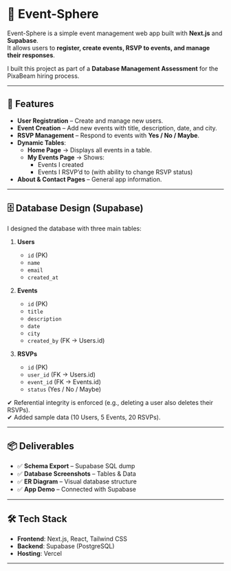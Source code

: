# 🎉 Event-Sphere

Event-Sphere is a simple event management web app built with **Next.js** and **Supabase**.  
It allows users to **register, create events, RSVP to events, and manage their responses**.  

I built this project as part of a **Database Management Assessment** for the PixaBeam hiring process.

---

## 🚀 Features

- **User Registration** – Create and manage new users.  
- **Event Creation** – Add new events with title, description, date, and city.  
- **RSVP Management** – Respond to events with **Yes / No / Maybe**.  
- **Dynamic Tables**:
  - **Home Page** → Displays all events in a table.  
  - **My Events Page** → Shows:
    - Events I created  
    - Events I RSVP’d to (with ability to change RSVP status)  
- **About & Contact Pages** – General app information.

---

## 🗄️ Database Design (Supabase)

I designed the database with three main tables:

1. **Users**  
   - `id` (PK)  
   - `name`  
   - `email`  
   - `created_at`  

2. **Events**  
   - `id` (PK)  
   - `title`  
   - `description`  
   - `date`  
   - `city`  
   - `created_by` (FK → Users.id)  

3. **RSVPs**  
   - `id` (PK)  
   - `user_id` (FK → Users.id)  
   - `event_id` (FK → Events.id)  
   - `status` (Yes / No / Maybe)  

✔ Referential integrity is enforced (e.g., deleting a user also deletes their RSVPs).  
✔ Added sample data (10 Users, 5 Events, 20 RSVPs).  

---

## 📦 Deliverables

- ✅ **Schema Export** – Supabase SQL dump  
- ✅ **Database Screenshots** – Tables & Data  
- ✅ **ER Diagram** – Visual database structure  
- ✅ **App Demo** – Connected with Supabase  

---

## 🛠️ Tech Stack

- **Frontend**: Next.js, React, Tailwind CSS  
- **Backend**: Supabase (PostgreSQL)  
- **Hosting**: Vercel  

---
